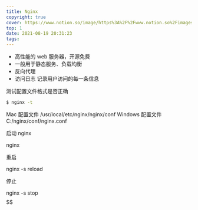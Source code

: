 ```yaml
---
title: Nginx
copyright: true
cover: https://www.notion.so/image/https%3A%2F%2Fwww.notion.so%2Fimages%2Fpage-cover%2Fmet_vincent_van_gogh_ginoux.jpg?table=block&id=1ccb6cd8-4b7c-4923-b8ae-f124619b7188&spaceId=a91d29d4-0c84-4d09-a043-0f0a2eb304f1&width=2880&userId=67312f76-c2f0-4efd-b763-84a0ffe82b96&cache=v2
top: 1
date: 2021-08-19 20:31:23
tags:
---
```


- 高性能的 web 服务器，开源免费
- 一般用于静态服务、负载均衡
- 反向代理
- 访问日志 记录用户访问的每一条信息

<!-- more -->
测试配置文件格式是否正确
```bash
$ nginx -t
```

Mac 配置文件 /usr/local/etc/nginx/nginx/conf
Windows 配置文件 C:/nginx/conf/nginx.conf


启动 nginx

nginx

重启

nginx -s reload

停止

nginx -s stop$$
$$
$$